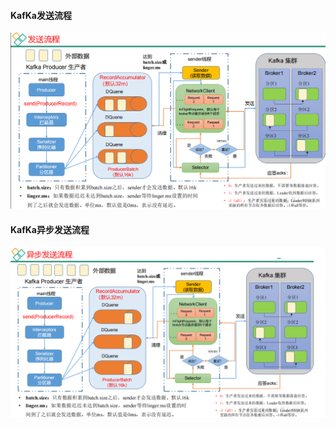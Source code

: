 

#### KafKa发送流程

![](./images/KafKa发送流程_2022-07-27_09-57-08.png)

#### KafKa异步发送流程

![](./images/KafKa异步发送流程_2022-07-27_10-09-09.png)